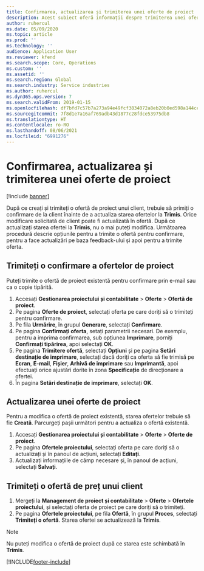 ```yaml
---
title: Confirmarea, actualizarea și trimiterea unei oferte de proiect
description: Acest subiect oferă informații despre trimiterea unei oferte către client pentru confirmare, modificarea pe baza feedback-ului și apoi retrimiterea ofertelor.
author: ruhercul
ms.date: 05/09/2020
ms.topic: article
ms.prod: ''
ms.technology: ''
audience: Application User
ms.reviewer: kfend
ms.search.scope: Core, Operations
ms.custom: ''
ms.assetid: ''
ms.search.region: Global
ms.search.industry: Service industries
ms.author: ruhercul
ms.dyn365.ops.version: 7
ms.search.validFrom: 2019-01-15
ms.openlocfilehash: df7bfd7c57b7a273a94e49fcf3834072a8eb20b0ed598a144cefaff41e28a431
ms.sourcegitcommit: 7f8d1e7a16af769adb43d1877c28fdce53975db8
ms.translationtype: HT
ms.contentlocale: ro-RO
ms.lasthandoff: 08/06/2021
ms.locfileid: "6991276"
---
```

# <a name="confirm-update-and-send-a-project-quotation"></a>Confirmarea, actualizarea și trimiterea unei oferte de proiect

[!include [banner](../includes/banner.md)]

După ce creați și trimiteți o ofertă de proiect unui client, trebuie să primiți o confirmare de la client înainte de a actualiza starea ofertelor la **Trimis**. Orice modificare solicitată de client poate fi actualizată în ofertă. După ce actualizați starea ofertei la **Trimis**, nu o mai puteți modifica. Următoarea procedură descrie opțiunile pentru a trimite o ofertă pentru confirmare, pentru a face actualizări pe baza feedback-ului și apoi pentru a trimite oferta.

## <a name="send-a-project-quotation-confirmation"></a>Trimiteți o confirmare a ofertelor de proiect  

Puteți trimite o ofertă de proiect existentă pentru confirmare prin e-mail sau ca o copie tipărită. 

1. Accesați **Gestionarea proiectului și contabilitate** > **Oferte** > **Ofertă de proiect**. 
2. Pe pagina **Oferte de proiect**, selectați oferta pe care doriți să o trimiteți pentru confirmare. 
3. Pe fila **Urmărire**, în grupul **Generare**, selectați **Confirmare**. 
4. Pe pagina **Confirmați oferta**, setați parametrii necesari. De exemplu, pentru a imprima confirmarea, sub opțiunea **Imprimare**, porniți **Confirmați tipărirea**, apoi selectați **OK**.
5. Pe pagina **Trimitere ofertă**, selectați **Opțiuni** și pe pagina **Setări destinație de imprimare**, selectați dacă doriți ca oferta să fie trimisă pe **Ecran**, **E-mail**, **Fișier**, **Arhivă de imprimare** sau **Imprimantă**, apoi efectuați orice ajustări dorite în zona **Specificație** de direcționare a ofertei.
6. În pagina **Setări destinație de imprimare**, selectați **OK**.  

## <a name="update-a-project-quotation"></a>Actualizarea unei oferte de proiect

Pentru a modifica o ofertă de proiect existentă, starea ofertelor trebuie să fie **Creată**. Parcurgeți pașii următori pentru a actualiza o ofertă existentă. 

1. Accesați **Gestionarea proiectului și contabilitate** > **Oferte** > **Oferte de proiect**.
2. Pe pagina **Ofertele proiectului**, selectați oferta pe care doriți să o actualizați și în panoul de acțiuni, selectați **Editați**.
3. Actualizați informațiile de câmp necesare și, în panoul de acțiuni, selectați **Salvați**.  

## <a name="send-a-project-quotation-to-a-customer"></a>Trimiteți o ofertă de preț unui client 

1. Mergeți la **Management de proiect și contabilitate** > **Oferte** > **Ofertele proiectului**, și selectați oferta de proiect pe care doriți să o trimiteți.
2. Pe pagina **Ofertele proiectului**, pe fila **Ofertă**, în grupul **Proces**, selectați **Trimiteți o ofertă**. Starea ofertei se actualizează la **Trimis**.

> [!NOTE]
> Nu puteți modifica o ofertă de proiect după ce starea este schimbată în **Trimis**.


[!INCLUDE[footer-include](../includes/footer-banner.md)]